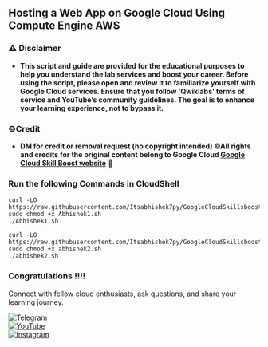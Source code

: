 ## Hosting a Web App on Google Cloud Using Compute Engine AWS

### ⚠️ Disclaimer
- **This script and guide are provided for  the educational purposes to help you understand the lab services and boost your career. Before using the script, please open and review it to familiarize yourself with Google Cloud services. Ensure that you follow 'Qwiklabs' terms of service and YouTube’s community guidelines. The goal is to enhance your learning experience, not to bypass it.**

### ©Credit
- **DM for credit or removal request (no copyright intended) ©All rights and credits for the original content belong to Google Cloud [Google Cloud Skill Boost website](https://www.cloudskillsboost.google/)** 🙏


### Run the following Commands in CloudShell
```
curl -LO https://raw.githubusercontent.com/Itsabhishek7py/GoogleCloudSkillsboost/refs/heads/main/Hosting%20a%20Web%20App%20on%20Google%20Cloud%20Using%20Compute%20Engine%20AWS/Abhishek1.sh
sudo chmod +x Abhishek1.sh
./Abhishek1.sh
```
```
curl -LO https://raw.githubusercontent.com/Itsabhishek7py/GoogleCloudSkillsboost/refs/heads/main/Hosting%20a%20Web%20App%20on%20Google%20Cloud%20Using%20Compute%20Engine%20AWS/abhishek2.sh
sudo chmod +x abhishek2.sh
./abhishek2.sh
```
### Congratulations !!!!

Connect with fellow cloud enthusiasts, ask questions, and share your learning journey.  

[![Telegram](https://img.shields.io/badge/Telegram_Group-2CA5E0?style=for-the-badge&logo=telegram&logoColor=white)](https://t.me/+gBcgRTlZLyM4OGI1)  
[![YouTube](https://img.shields.io/badge/Subscribe-FF0000?style=for-the-badge&logo=youtube&logoColor=white)](https://www.youtube.com/@drabhishek.5460?sub_confirmation=1)  
[![Instagram](https://img.shields.io/badge/Follow-%23E4405F?style=for-the-badge&logo=instagram&logoColor=white)](https://www.instagram.com/drabhishek.5460/) 
